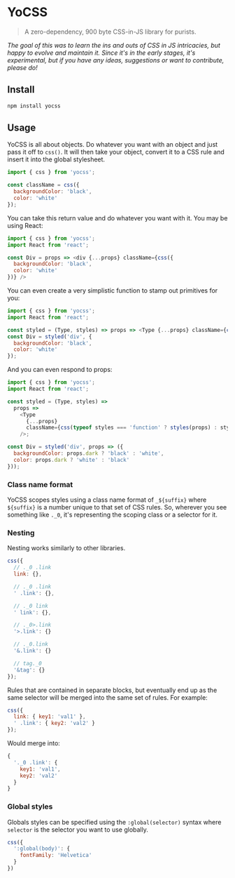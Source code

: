 # YoCSS

> A zero-dependency, 900 byte CSS-in-JS library for purists.

*The goal of this was to learn the ins and outs of CSS in JS intricacies, but happy to evolve and maintain it. Since it's in the early stages, it's experimental, but if you have any ideas, suggestions or want to contribute, please do!*

## Install

```sh
npm install yocss
```

## Usage

YoCSS is all about objects. Do whatever you want with an object and just pass it off to `css()`. It will then take your object, convert it to a CSS rule and insert it into the global stylesheet.

```js
import { css } from 'yocss';

const className = css({
  backgroundColor: 'black',
  color: 'white'
});
```

You can take this return value and do whatever you want with it. You may be using React:

```js
import { css } from 'yocss';
import React from 'react';

const Div = props => <div {...props} className={css({
  backgroundColor: 'black',
  color: 'white'
})} />
```

You can even create a very simplistic function to stamp out primitives for you:

```js
import { css } from 'yocss';
import React from 'react';

const styled = (Type, styles) => props => <Type {...props} className={css(styles)} />;
const Div = styled('div', {
  backgroundColor: 'black',
  color: 'white'
});
```

And you can even respond to props:

```js
import { css } from 'yocss';
import React from 'react';

const styled = (Type, styles) =>
  props =>
    <Type
      {...props}
      className={css(typeof styles === 'function' ? styles(props) : styles)}
    />;

const Div = styled('div', props => ({
  backgroundColor: props.dark ? 'black' : 'white',
  color: props.dark ? 'white' : 'black'
}));
```

### Class name format

YoCSS scopes styles using a class name format of `_${suffix}` where `${suffix}` is a number unique to that set of CSS rules. So, wherever you see something like `._0`, it's representing the scoping class or a selector for it.

### Nesting

Nesting works similarly to other libraries.

```js
css({
  // ._0 .link
  link: {},

  // ._0 .link
  ' .link': {},

  // ._0 link
  ' link': {},

  // ._0>.link
  '>.link': {}

  // ._0.link
  '&.link': {}

  // tag._0
  '&tag': {}
});
```

Rules that are contained in separate blocks, but eventually end up as the same selector will be merged into the same set of rules. For example:

```js
css({
  link: { key1: 'val1' },
  ' .link': { key2: 'val2' }
});
```

Would merge into:

```js
{
  '._0 .link': {
    key1: 'val1',
    key2: 'val2'
  }
}
```

### Global styles

Globals styles can be specified using the `:global(selector)` syntax where `selector` is the selector you want to use globally.

```js
css({
  ':global(body)': {
    fontFamily: 'Helvetica'
  }
})
```
